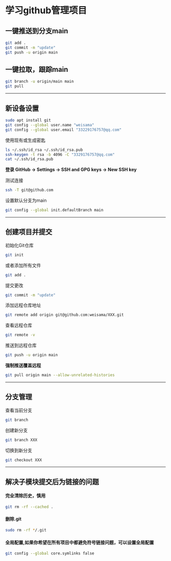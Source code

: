 # 学习github管理项目

## 一键推送到分支main

```bash
git add .
git commit -m "update"
git push -u origin main
```

## 一键拉取，跟踪main

```bash
git branch -u origin/main main
git pull
```

---

## 新设备设置
```bash
sudo apt install git
git config --global user.name "weisama"
git config --global user.email "33229176757@qq.com"
```

使用现有或生成密匙
```bash
ls ~/.ssh/id_rsa ~/.ssh/id_rsa.pub
ssh-keygen -t rsa -b 4096 -C "3329176757@qq.com"
cat ~/.ssh/id_rsa.pub
```

**登录 GitHub → Settings → SSH and GPG keys → New SSH key**

测试连接
```bash
ssh -T git@github.com
```

设置默认分支为main
```bash
git config --global init.defaultBranch main
```

---

## 创建项目并提交

初始化Git仓库
```bash
git init
```

或者添加所有文件
```bash
git add .
```

提交更改
```bash
git commit -m "update"
```

添加远程仓库地址
```bash
git remote add origin git@github.com:weisama/XXX.git
```

查看远程仓库
```bash
git remote -v
```

推送到远程仓库
```bash
git push -u origin main
```

**强制推送覆盖远程**
```bash
git pull origin main --allow-unrelated-histories
```

---


## 分支管理

查看当前分支
```bash
git branch
```

创建新分支
```bash
git branch XXX
```

切换到新分支
```bash
git checkout XXX
```

---

## 解决子模块提交后为链接的问题


#### 完全清除历史，慎用

```bash
git rm -rf --cached .
```

#### 删除.git

```bash
sudo rm -rf */.git
```

#### 全局配置,如果你希望在所有项目中都避免符号链接问题，可以设置全局配置

```bash
git config --global core.symlinks false
```
